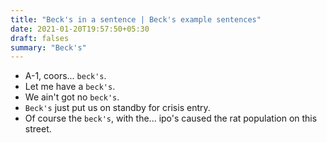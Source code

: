 ```yaml
---
title: "Beck's in a sentence | Beck's example sentences"
date: 2021-01-20T19:57:50+05:30
draft: falses
summary: "Beck's"
---
```

- A-1, coors... `beck's`.
- Let me have a `beck's`.
- We ain't got no `beck's`.
- `Beck's` just put us on standby for crisis entry.
- Of course the `beck's`, with the... ipo's caused the rat population on this street.
                 
